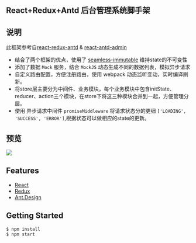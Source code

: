 ## React+Redux+Antd 后台管理系统脚手架

## 说明

此框架参考自[react-redux-antd](https://github.com/okoala/react-redux-antd) & [react-antd-admin](https://github.com/fireyy/react-antd-admin)

- 结合了两个框架的优点，使用了 [seamless-immutable](https://github.com/rtfeldman/seamless-immutable) 维持state的不可变性
- 添加了数据 `Mock` 服务，结合 `MockJS` 动态生成不同的数据列表，模拟异步请求
- 自定义路由配置，方便注册路由，使用 webpack 动态监听变动，实时编译刷新。
- 将store层主要分为中间件、业务模块，每个业务模块中包含initState、reducer、action三个模块，在store下将这三种模块合并到一起，方便管理分层。
- 使用 异步请求中间件 `promiseMiddleware` 将请求状态分的更细 `['LOADING', 'SUCCESS', 'ERROR']`,根据状态可以做相应的state的更新。


## 预览

![](http://7xi480.com1.z0.glb.clouddn.com/react_redux_antd_admin.jpg)

## Features

- [React](https://facebook.github.io/react/)
- [Redux](https://github.com/reactjs/redux)
- [Ant.Design](http://ant.design/)


## Getting Started

```shell
$ npm install
$ npm start
```
